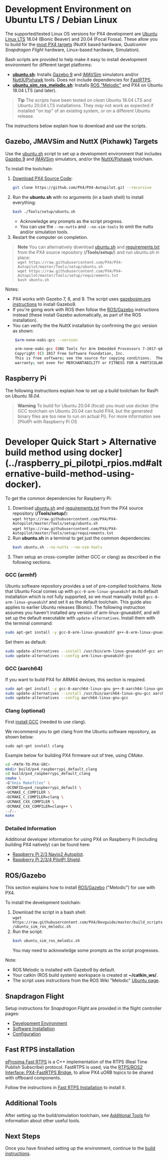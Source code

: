 # Development Environment on Ubuntu LTS / Debian Linux

The supported/tested Linux OS versions for PX4 development are [Ubuntu Linux LTS](https://wiki.ubuntu.com/LTS) 18.04 (Bionic Beaver) and 20.04 (Focal Fossa). These allow you to build for the [most PX4 targets](../dev_setup/dev_env.md#supported-targets) (NuttX based hardware, *Qualcomm Snapdragon Flight* hardware, Linux-based hardware, Simulation).

Bash scripts are provided to help make it easy to install development environment for different target platforms:
- **[ubuntu.sh](https://github.com/PX4/PX4-Autopilot/blob/master/Tools/setup/ubuntu.sh)**: Installs [Gazebo 9](../simulation/gazebo.md) and [jMAVSim](../simulation/jmavsim.md) simulators and/or [NuttX/Pixhawk](../dev_setup/building_px4.md#nuttx-pixhawk-based-boards) tools. Does not include dependencies for [FastRTPS](#fast_rtps). <!-- NEED px4_version -->
- **[ubuntu_sim_ros_melodic.sh](https://raw.githubusercontent.com/PX4/Devguide/master/build_scripts/ubuntu_sim_ros_melodic.sh)**: Installs [ROS "Melodic"](#rosgazebo) and PX4 on Ubuntu 18.04 LTS (and later). <!-- NEED px4_version -->

> **Tip** The scripts have been tested on *clean* Ubuntu 18.04 LTS and Ubuntu 20.04 LTS installations. They *may* not work as expected if installed "on top" of an existing system, or on a different Ubuntu release.

The instructions below explain how to download and use the scripts.

## Gazebo, JMAVSim and NuttX (Pixhawk) Targets

Use the [ubuntu.sh](https://github.com/PX4/PX4-Autopilot/blob/master/Tools/setup/ubuntu.sh) <!-- NEED px4_version --> script to set up a development environment that includes [Gazebo 9](../simulation/gazebo.md) and [jMAVSim](../simulation/jmavsim.md) simulators, and/or the [NuttX/Pixhawk](../dev_setup/building_px4.md#nuttx-pixhawk-based-boards) toolchain.

To install the toolchain:

1. [Download PX4 Source Code](../dev_setup/building_px4.md):
   ```bash
   git clone https://github.com/PX4/PX4-Autopilot.git --recursive
   ```
1. Run the **ubuntu.sh** with no arguments (in a bash shell) to install everything:
   ```bash
   bash ./Tools/setup/ubuntu.sh
   ```
   - Acknowledge any prompts as the script progress.
   - You can use the `--no-nuttx` and `--no-sim-tools` to omit the nuttx and/or simulation tools.
1. Restart the computer on completion.

> **Note** You can alternatively download [ubuntu.sh](https://github.com/PX4/PX4-Autopilot/blob/master/Tools/setup/ubuntu.sh) and [requirements.txt](https://github.com/PX4/PX4-Autopilot/blob/master/Tools/setup/requirements.txt) from the PX4 source repository (**/Tools/setup/**) and run ubuntu.sh in place: <!-- NEED px4_version -->
   <br>`wget https://raw.githubusercontent.com/PX4/PX4-Autopilot/master/Tools/setup/ubuntu.sh` <!-- NEED px4_version -->
   <br>`wget https://raw.githubusercontent.com/PX4/PX4-Autopilot/master/Tools/setup/requirements.txt` <!-- NEED px4_version -->
   <br>`bash ubuntu.sh`

Notes:
- PX4 works with Gazebo 7, 8, and 9. The script uses [gazebosim.org instructions](http://gazebosim.org/tutorials?tut=install_ubuntu&cat=install) to install Gazebo9.
- If you're going work with ROS then follow the [ROS/Gazebo](#rosgazebo) instructions instead (these install Gazebo automatically, as part of the ROS installation).
- You can verify the the NuttX installation by confirming the gcc version as shown:
  ```bash
   $arm-none-eabi-gcc --version

   arm-none-eabi-gcc (GNU Tools for Arm Embedded Processors 7-2017-q4-major) 7.2.1 20170904 (release) [ARM/embedded-7-branch revision 255204]
   Copyright (C) 2017 Free Software Foundation, Inc.
   This is free software; see the source for copying conditions.  There is NO
   warranty; not even for MERCHANTABILITY or FITNESS FOR A PARTICULAR PURPOSE.
  ```

<!-- Do we need to add to our scripts or can we assume correct version installs over?
Remove any old versions of the arm-none-eabi toolchain.
```sh
sudo apt-get remove gcc-arm-none-eabi gdb-arm-none-eabi binutils-arm-none-eabi gcc-arm-embedded
sudo add-apt-repository --remove ppa:team-gcc-arm-embedded/ppa
```
-->



<a id="raspberry-pi-hardware"></a>

## Raspberry Pi

The following instructions explain how to set up a build toolchain for RasPi on *Ubuntu 18.04*.

> **Warning** To build for Ubuntu 20.04 (focal) you must use docker (the GCC toolchain on Ubuntu 20.04 can build PX4, but the generated binary files are too new to run on actual Pi). For more information see [PilotPi with Raspberry Pi OS
# Developer Quick Start > Alternative build method using docker](../raspberry_pi_pilotpi_rpios.md#alternative-build-method-using-docker).

To get the common dependencies for Raspberry Pi:

1. Download [ubuntu.sh](https://github.com/PX4/PX4-Autopilot/blob/master/Tools/setup/ubuntu.sh) <!-- NEED px4_version --> and [requirements.txt](https://github.com/PX4/PX4-Autopilot/blob/master/Tools/setup/requirements.txt) from the PX4 source repository (**/Tools/setup/**): <br>`wget https://raw.githubusercontent.com/PX4/PX4-Autopilot/master/Tools/setup/ubuntu.sh` <!-- NEED px4_version -->
   <br>`wget https://raw.githubusercontent.com/PX4/PX4-Autopilot/master/Tools/setup/requirements.txt` <!-- NEED px4_version -->
1. Run **ubuntu.sh** in a terminal to get just the common dependencies:
   ```bash
   bash ubuntu.sh --no-nuttx --no-sim-tools
   ```
1. Then setup an cross-compiler (either GCC or clang) as described in the following sections.

### GCC (armhf)

Ubuntu software repository provides a set of pre-compiled toolchains. Note that Ubuntu Focal comes up with `gcc-9-arm-linux-gnueabihf` as its default installation which is not fully supported, so we must manually install `gcc-8-arm-linux-gnueabihf` and set it as the default toolchain. This guide also applies to earlier Ubuntu releases (Bionic). The following instruction assumes you haven't installed any version of arm-linux-gnueabihf, and will set up the default executable with `update-alternatives`. Install them with the terminal command:

```sh
sudo apt-get install -y gcc-8-arm-linux-gnueabihf g++-8-arm-linux-gnueabihf
```

Set them as default:

```sh
sudo update-alternatives --install /usr/bin/arm-linux-gnueabihf-gcc arm-linux-gnueabihf-gcc /usr/bin/arm-linux-gnueabihf-8 100 --slave /usr/bin/arm-linux-gnueabihf-g++ arm-linux-gnueabihf-g++ /usr/bin/arm-linux-gnueabihf-g++-8
sudo update-alternatives --config arm-linux-gnueabihf-gcc
```

### GCC (aarch64)

If you want to build PX4 for ARM64 devices, this section is required.

```sh
sudo apt-get install -y gcc-8-aarch64-linux-gnu g++-8-aarch64-linux-gnu
sudo update-alternatives --install /usr/bin/aarch64-linux-gnu-gcc aarch64-linux-gnu-gcc /usr/bin/aarch64-linux-gnu-gcc-8 100 --slave /usr/bin/aarch64-linux-gnu-g++ aarch64-linux-gnu-g++ /usr/bin/aarch64-linux-gnu-g++-8
sudo update-alternatives --config aarch64-linux-gnu-gcc
```

### Clang (optional)

First [install GCC](#gcc) (needed to use clang).

We recommend you to get clang from the Ubuntu software repository, as shown below:
```
sudo apt-get install clang
```

Example below for building PX4 firmware out of tree, using *CMake*.
```sh
cd <PATH-TO-PX4-SRC>
mkdir build/px4_raspberrypi_default_clang
cd build/px4_raspberrypi_default_clang
cmake \
-G"Unix Makefiles" \
-DCONFIG=px4_raspberrypi_default \
-UCMAKE_C_COMPILER \
-DCMAKE_C_COMPILER=clang \
-UCMAKE_CXX_COMPILER \
-DCMAKE_CXX_COMPILER=clang++ \
../..
make
```

### Detailed Information

Additional developer information for using PX4 on Raspberry Pi (including building PX4 natively) can be found here:

- [Raspberry Pi 2/3 Navio2 Autopilot](../flight_controller/raspberry_pi_navio2.md).
- [Raspberry Pi 2/3/4 PilotPi Shield](../flight_controller/raspberry_pi_pilotpi.md).

<a id="rosgazebo"></a>

## ROS/Gazebo

This section explains how to install [ROS/Gazebo](../ros/README.md) ("Melodic") for use with PX4.

To install the development toolchain:

1. Download the script in a bash shell: <br>`wget https://raw.githubusercontent.com/PX4/Devguide/master/build_scripts/ubuntu_sim_ros_melodic.sh` <!-- NEED px4_version -->
1. Run the script:
   ```bash
   bash ubuntu_sim_ros_melodic.sh
   ```
   You may need to acknowledge some prompts as the script progresses.

Note:
* ROS Melodic is installed with Gazebo9 by default.
* Your catkin (ROS build system) workspace is created at **~/catkin_ws/**.
* The script uses instructions from the ROS Wiki "Melodic" [Ubuntu page](http://wiki.ros.org/melodic/Installation/Ubuntu).



## Snapdragon Flight

Setup instructions for *Snapdragon Flight* are provided in the flight controller pages:
* [Development Environment](../flight_controller/snapdragon_flight_dev_environment_installation.md)
* [Software Installation](../flight_controller/snapdragon_flight_software_installation.md)
* [Configuration](../flight_controller/snapdragon_flight_configuration.md)

<a id="fast_rtps"></a>

## Fast RTPS installation

[eProsima Fast RTPS](http://eprosima-fast-rtps.readthedocs.io/en/latest/) is a C++ implementation of the RTPS (Real Time Publish Subscribe) protocol. FastRTPS is used, via the [RTPS/ROS2 Interface: PX4-FastRTPS Bridge](../middleware/micrortps.md), to allow PX4 uORB topics to be shared with offboard components.

Follow the instructions in [Fast RTPS Installation](../dev_setup/fast-rtps-installation.md) to install it.


## Additional Tools

After setting up the build/simulation toolchain, see [Additional Tools](../dev_setup/generic_dev_tools.md) for information about other useful tools.

## Next Steps

Once you have finished setting up the environment, continue to the [build instructions](../dev_setup/building_px4.md).
